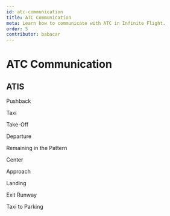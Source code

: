 ```yaml
---
id: atc-communication
title: ATC Communication
meta: Learn how to communicate with ATC in Infinite Flight.
order: 5
contributor: babacar
---
```


# ATC Communication



## ATIS







Pushback

Taxi

Take-Off

Departure

Remaining in the Pattern

Center

Approach

Landing

Exit Runway

Taxi to Parking

